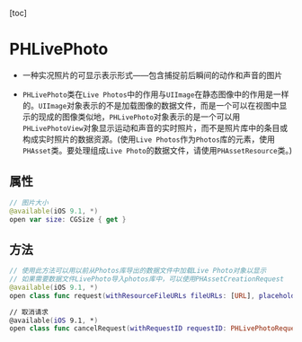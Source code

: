 [toc]

# PHLivePhoto

-   一种实况照片的可显示表示形式——包含捕捉前后瞬间的动作和声音的图片

-   `PHLivePhoto`类在`Live Photos`中的作用与`UIImage`在静态图像中的作用是一样的。`UIImage`对象表示的不是加载图像的数据文件，而是一个可以在视图中显示的现成的图像类似地，`PHLivePhoto`对象表示的是一个可以用`PHLivePhotoView`对象显示运动和声音的实时照片，而不是照片库中的条目或构成实时照片的数据资源。(使用`Live Photos`作为`Photos`库的元素，使用`PHAsset`类。要处理组成`Live Photo`的数据文件，请使用`PHAssetResource`类。)

## 属性

```swift
// 图片大小
@available(iOS 9.1, *)
open var size: CGSize { get }
```

## 方法

```swift
// 使用此方法可以用以前从Photos库导出的数据文件中加载Live Photo对象以显示
// 如果需要数据文件LivePhoto导入photos库中，可以使用PHAssetCreationRequest
@available(iOS 9.1, *)
open class func request(withResourceFileURLs fileURLs: [URL], placeholderImage image: UIImage?, targetSize: CGSize, contentMode: PHImageContentMode, resultHandler: @escaping (PHLivePhoto?, [AnyHashable : Any]) -> Void) -> PHLivePhotoRequestID

// 取消请求
@available(iOS 9.1, *)
open class func cancelRequest(withRequestID requestID: PHLivePhotoRequestID)
```

